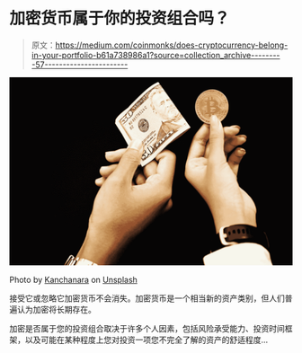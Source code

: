 # 加密货币属于你的投资组合吗？

> 原文：<https://medium.com/coinmonks/does-cryptocurrency-belong-in-your-portfolio-b61a738986a1?source=collection_archive---------57----------------------->

![](img/8f394d6c517f34684d83812ebc6de00a.png)

Photo by [Kanchanara](https://unsplash.com/@kanchanara?utm_source=medium&utm_medium=referral) on [Unsplash](https://unsplash.com?utm_source=medium&utm_medium=referral)

接受它或忽略它加密货币不会消失。加密货币是一个相当新的资产类别，但人们普遍认为加密将长期存在。

加密是否属于您的投资组合取决于许多个人因素，包括风险承受能力、投资时间框架，以及可能在某种程度上您对投资一项您不完全了解的资产的舒适程度…